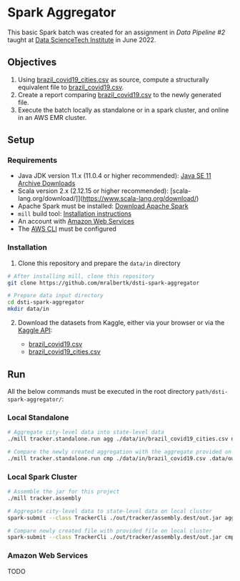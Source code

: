 # Spark Aggregator
This basic Spark batch was created for an assignment in _Data Pipeline #2_ taught at [Data ScienceTech Institute](https://www.datasciencetech.institute/) in June 2022.

## Objectives
1. Using [brazil_covid19_cities.csv](https://www.kaggle.com/datasets/unanimad/corona-virus-brazil?select=brazil_covid19_cities.csv) as source, compute a structurally equivalent file to [brazil_covid19.csv](https://www.kaggle.com/datasets/unanimad/corona-virus-brazil?select=brazil_covid19.csv).
2. Create a report comparing [brazil_covid19.csv](https://www.kaggle.com/datasets/unanimad/corona-virus-brazil?select=brazil_covid19.csv) to the newly generated file.
3. Execute the batch locally as standalone or in a spark cluster, and online in an AWS EMR cluster.

## Setup

### Requirements
- Java JDK version 11.x (11.0.4 or higher recommended): [Java SE 11 Archive Downloads](https://www.oracle.com/java/technologies/javase/jdk11-archive-downloads.html)
- Scala version 2.x (2.12.15 or higher recommended): [scala-lang.org/download/]](https://www.scala-lang.org/download/)
- Apache Spark must be installed: [Download Apache Spark](https://spark.apache.org/downloads.html)
- `mill` build tool: [Installation instructions](https://com-lihaoyi.github.io/mill/mill/Intro_to_Mill.html#_installation)
- An account with [Amazon Web Services](https://aws.amazon.com/)
- The [AWS CLI](https://aws.amazon.com/cli/) must be configured

### Installation
1. Clone this repository and prepare the `data/in` directory

```bash
# After installing mill, clone this repository
git clone https://github.com/mralbertk/dsti-spark-aggregator

# Prepare data input directory
cd dsti-spark-aggregator
mkdir data/in
```

2. Download the datasets from Kaggle, either via your browser or via the [Kaggle API](https://github.com/Kaggle/kaggle-api):

	- [brazil_covid19.csv](https://www.kaggle.com/datasets/unanimad/corona-virus-brazil?select=brazil_covid19.csv)
	- [brazil_covid19_cities.csv](https://www.kaggle.com/datasets/unanimad/corona-virus-brazil?select=brazil_covid19_cities.csv)

## Run
All the below commands must be executed in the root directory `path/dsti-spark-aggregator/`:

### Local Standalone

```bash
# Aggregate city-level data into state-level data 
./mill tracker.standalone.run agg ./data/in/brazil_covid19_cities.csv new_brazil_covid19.csv

# Compare the newly created aggregation with the aggregate provided on Kaggle.com
./mill tracker.standalone.run cmp ./data/in/brazil_covid19.csv .data/out/new_brazil_covid19.csv
```

### Local Spark Cluster
```bash
# Assemble the jar for this project
./mill tracker.assembly 

# Aggregate city-level data to state-level data on local cluster
spark-submit --class TrackerCli ./out/tracker/assembly.dest/out.jar agg ./data/in/brazil_covid19_cities.csv new_brazil_covid19_cities.csv

# Compare newly created file with provided file on local cluster
spark-submit --class TrackerCli ./out/tracker/assembly.dest/out.jar cmp ./data/in/brazil_covid19.csv ./data/out/new_brazil_covid19_cities.csv

```

### Amazon Web Services
TODO